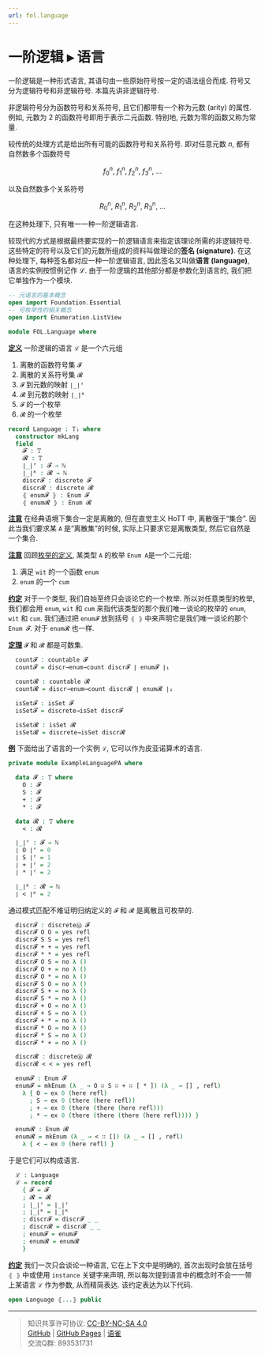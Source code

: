 ```yaml
---
url: fol.language
---
```


# 一阶逻辑 ▸ 语言

一阶逻辑是一种形式语言, 其语句由一些原始符号按一定的语法组合而成. 符号又分为逻辑符号和非逻辑符号. 本篇先讲非逻辑符号.

非逻辑符号分为函数符号和关系符号, 且它们都带有一个称为元数 (arity) 的属性. 例如, 元数为 2 的函数符号即用于表示二元函数. 特别地, 元数为零的函数又称为常量.

较传统的处理方式是给出所有可能的函数符号和关系符号. 即对任意元数 $n$, 都有自然数多个函数符号

$$f^n_0,\ f^n_1,\ f^n_2,\ f^n_3,\ ...$$

以及自然数多个关系符号

$$R^n_0,\ R^n_1,\ R^n_2,\ R^n_3,\ ...$$

在这种处理下, 只有唯一一种一阶逻辑语言.

较现代的方式是根据最终要实现的一阶逻辑语言来指定该理论所需的非逻辑符号. 这些特定的符号以及它们的元数所组成的资料叫做理论的**签名 (signature)**. 在这种处理下, 每种签名都对应一种一阶逻辑语言, 因此签名又叫做**语言 (language)**, 语言的实例按惯例记作 ℒ. 由于一阶逻辑的其他部分都是参数化到语言的, 我们把它单独作为一个模块.

```agda
-- 元语言的基本概念
open import Foundation.Essential
-- 可枚举性的相关概念
open import Enumeration.ListView

module FOL.Language where
```

**<u>定义</u>** 一阶逻辑的语言 `ℒ` 是一个六元组

1. 离散的函数符号集 `𝓕`
2. 离散的关系符号集 `𝓡`
3. `𝓕` 到元数的映射 `∣_∣ᶠ`
4. `𝓡` 到元数的映射 `∣_∣ᴿ`
5. `𝓕` 的一个枚举
6. `𝓡` 的一个枚举

```agda
record Language : 𝕋₁ where
  constructor mkLang
  field
    𝓕 : 𝕋
    𝓡 : 𝕋
    ∣_∣ᶠ : 𝓕 → ℕ
    ∣_∣ᴿ : 𝓡 → ℕ
    discr𝓕 : discrete 𝓕
    discr𝓡 : discrete 𝓡
    ⦃ enum𝓕 ⦄ : Enum 𝓕
    ⦃ enum𝓡 ⦄ : Enum 𝓡
```

**<u>注意</u>** 在经典语境下集合一定是离散的, 但在直觉主义 HoTT 中, 离散强于“集合”. 因此当我们要求某 `A` 是“离散集”的时候, 实际上只要求它是离散类型, 然后它自然是一个集合.

**<u>注意</u>** 回顾[枚举的定义](https://www.yuque.com/ocau/metalogic/foundation.essential#c1933822), 某类型 `A` 的枚举 `Enum A`是一个二元组:
1. 满足 `wit` 的一个函数 `enum`
2. `enum` 的一个 `cum`

**<u>约定</u>** 对于一个类型, 我们自始至终只会谈论它的一个枚举. 所以对任意类型的枚举, 我们都会用 `enum`, `wit` 和 `cum` 来指代该类型的那个我们唯一谈论的枚举的 `enum`, `wit` 和 `cum`. 我们通过把 `enum𝓕` 放到括号 `⦃ ⦄` 中来声明它是我们唯一谈论的那个 `Enum 𝓕`. 对于 `enum𝓡` 也一样.

**<u>定理</u>** `𝓕` 和 `𝓡` 都是可数集.

```agda
  count𝓕 : countable 𝓕
  count𝓕 = discr→enum→count discr𝓕 ∣ enum𝓕 ∣₁

  count𝓡 : countable 𝓡
  count𝓡 = discr→enum→count discr𝓡 ∣ enum𝓡 ∣₁

  isSet𝓕 : isSet 𝓕
  isSet𝓕 = discrete→isSet discr𝓕

  isSet𝓡 : isSet 𝓡
  isSet𝓡 = discrete→isSet discr𝓡
```

**<u>例</u>** 下面给出了语言的一个实例 `ℒ`, 它可以作为皮亚诺算术的语言.

```agda
private module ExampleLanguagePA where

  data 𝓕 : 𝕋 where
    O : 𝓕
    S : 𝓕
    + : 𝓕
    * : 𝓕

  data 𝓡 : 𝕋 where
    < : 𝓡

  ∣_∣ᶠ : 𝓕 → ℕ
  ∣ O ∣ᶠ = 0
  ∣ S ∣ᶠ = 1
  ∣ + ∣ᶠ = 2
  ∣ * ∣ᶠ = 2

  ∣_∣ᴿ : 𝓡 → ℕ
  ∣ < ∣ᴿ = 2
```

通过模式匹配不难证明归纳定义的 `𝓕` 和 `𝓡` 是离散且可枚举的.

```agda
  discr𝓕 : discreteⓂ 𝓕
  discr𝓕 O O = yes refl
  discr𝓕 S S = yes refl
  discr𝓕 + + = yes refl
  discr𝓕 * * = yes refl
  discr𝓕 O S = no λ ()
  discr𝓕 O + = no λ ()
  discr𝓕 O * = no λ ()
  discr𝓕 S O = no λ ()
  discr𝓕 S + = no λ ()
  discr𝓕 S * = no λ ()
  discr𝓕 + O = no λ ()
  discr𝓕 + S = no λ ()
  discr𝓕 + * = no λ ()
  discr𝓕 * O = no λ ()
  discr𝓕 * S = no λ ()
  discr𝓕 * + = no λ ()

  discr𝓡 : discreteⓂ 𝓡
  discr𝓡 < < = yes refl

  enum𝓕 : Enum 𝓕
  enum𝓕 = mkEnum (λ _ → O ∷ S ∷ + ∷ [ * ]) (λ _ → [] , refl)
    λ { O → ex 0 (here refl)
      ; S → ex 0 (there (here refl))
      ; + → ex 0 (there (there (here refl)))
      ; * → ex 0 (there (there (there (here refl)))) }

  enum𝓡 : Enum 𝓡
  enum𝓡 = mkEnum (λ _ → < ∷ []) (λ _ → [] , refl)
    λ { < → ex 0 (here refl) }
```

于是它们可以构成语言.

```agda
  ℒ : Language
  ℒ = record
    { 𝓕 = 𝓕
    ; 𝓡 = 𝓡
    ; ∣_∣ᶠ = ∣_∣ᶠ
    ; ∣_∣ᴿ = ∣_∣ᴿ
    ; discr𝓕 = discr𝓕 _ _
    ; discr𝓡 = discr𝓡 _ _
    ; enum𝓕 = enum𝓕
    ; enum𝓡 = enum𝓡
    }
```

**<u>约定</u>** 我们一次只会谈论一种语言, 它在上下文中是明确的, 首次出现时会放在括号 `⦃ ⦄` 中或使用 `instance` 关键字来声明, 所以每次提到语言中的概念时不会一一带上某语言 `ℒ` 作为参数, 从而精简表达. 该约定表达为以下代码.

```agda
open Language ⦃...⦄ public
```

---
> 知识共享许可协议: [CC-BY-NC-SA 4.0](https://creativecommons.org/licenses/by-nc-sa/4.0/deed.zh)  
> [GitHub](https://github.com/choukh/MetaLogic/blob/main/src/FOL/Language.lagda.md) | [GitHub Pages](https://choukh.github.io/MetaLogic/FOL.Language.html) | [语雀](https://www.yuque.com/ocau/metalogic/fol.language)  
> 交流Q群: 893531731
